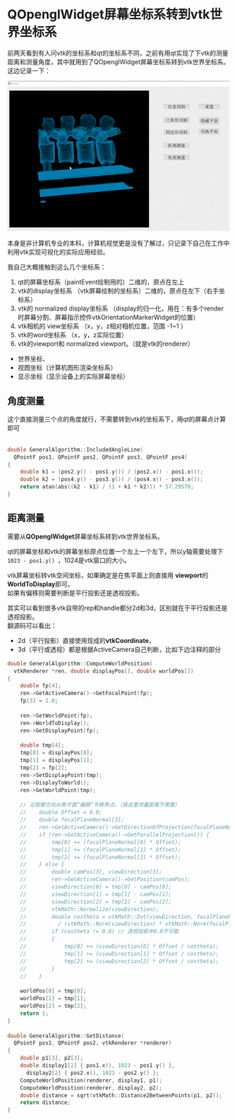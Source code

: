 # QOpenglWidget屏幕坐标系转到vtk世界坐标系


前两天看到有人问vtk的坐标系和qt的坐标系不同，之前有用qt实现了下vtk的测量距离和测量角度，其中就用到了QOpenglWidget屏幕坐标系转到vtk世界坐标系。这边记录一下：


![xxx](https://raw.githubusercontent.com/BeyondXinXin/BeyondXinXIn/main/PixX/xxx.3xdpvo3t95w0.gif)



本身是非计算机专业的本科，计算机视觉更是没有了解过，只记录下自己在工作中利用vtk实现可视化的实际应用经验。

我自己大概接触到这么几个坐标系：

1. qt的屏幕坐标系（paintEvent绘制用的）二维的，原点在左上
2. vtk的display坐标系 （vtk屏幕绘制的坐标系）二维的，原点在左下（右手坐标系）
3. vtk的 normalized display坐标系 （display的归一化，用在：有多个render时屏幕分割、屏幕指示控件vtkOrientationMarkerWidget的位置）
4. vtk相机的 view坐标系 （x，y，z相对相机位置，范围 -1~1 ）
5. vtk的word坐标系 （x，y，z实际位置）
6. vtk的viewport和 normalized viewport。（就是vtk的renderer）


* 世界坐标、
* 视图坐标（计算机图形渲染坐标系）
* 显示坐标（显示设备上的实际屏幕坐标）



## 角度测量

这个直接测量三个点的角度就行，不需要转到vtk的坐标系下，用qt的屏幕点计算即可

```cpp

double GeneralAlgorithm::IncludedAngleLine(
  QPointF pos1, QPointF pos2, QPointF pos3, QPointF pos4)
{
    double k1 = (pos2.y() - pos1.y()) / (pos2.x() - pos1.x());
    double k2 = (pos4.y() - pos3.y()) / (pos4.x() - pos3.x());
    return atan(abs((k2 - k1) / (1 + k1 * k2))) * 57.29578;
}

```

## 距离测量


需要从**QOpenglWidget**屏幕坐标系转到vtk世界坐标系。  

qt的屏幕坐标和vtk的屏幕坐标原点位置一个左上一个左下，所以y轴需要处理下 `1023 - pos1.y() `，1024是vtk窗口的大小。  

vtk屏幕坐标转vtk空间坐标，如果确定是在焦平面上则直接用 **viewport**的 **WorldToDisplay**即可。  
如果有偏移则需要判断是平行投影还是透视投影。  

其实可以看到很多vtk自带的rep和handle都分2d和3d，区别就在于平行投影还是透视投影。  
翻源码可以看出：
* 2d（平行投影）直接使用现成的**vtkCoordinate**，
* 3d（平行或透视）都是根据ActiveCamera自己判断，比如下边注释的部分


```cpp
double GeneralAlgorithm::ComputeWorldPosition(
  vtkRenderer *ren, double displayPos[], double worldPos[])
{
    double fp[4];
    ren->GetActiveCamera()->GetFocalPoint(fp);
    fp[3] = 1.0;

    ren->SetWorldPoint(fp);
    ren->WorldToDisplay();
    ren->GetDisplayPoint(fp);

    double tmp[4];
    tmp[0] = displayPos[0];
    tmp[1] = displayPos[1];
    tmp[2] = fp[2];
    ren->SetDisplayPoint(tmp);
    ren->DisplayToWorld();
    ren->GetWorldPoint(tmp);

    // 沿观察方向从焦平面“偏移”平移焦点。（我这里测量距离不需要）
    //    double Offset = 0.0;
    //    double focalPlaneNormal[3];
    //    ren->GetActiveCamera()->GetDirectionOfProjection(focalPlaneNormal);
    //    if (ren->GetActiveCamera()->GetParallelProjection()) {
    //        tmp[0] += (focalPlaneNormal[0] * Offset);
    //        tmp[1] += (focalPlaneNormal[1] * Offset);
    //        tmp[2] += (focalPlaneNormal[2] * Offset);
    //    } else {
    //        double camPos[3], viewDirection[3];
    //        ren->GetActiveCamera()->GetPosition(camPos);
    //        viewDirection[0] = tmp[0] - camPos[0];
    //        viewDirection[1] = tmp[1] - camPos[1];
    //        viewDirection[2] = tmp[2] - camPos[2];
    //        vtkMath::Normalize(viewDirection);
    //        double costheta = vtkMath::Dot(viewDirection, focalPlaneNormal)
    //          / (vtkMath::Norm(viewDirection) * vtkMath::Norm(focalPlaneNormal));
    //        if (costheta != 0.0) // 透视投影中0.0不可能
    //        {
    //            tmp[0] += (viewDirection[0] * Offset / costheta);
    //            tmp[1] += (viewDirection[1] * Offset / costheta);
    //            tmp[2] += (viewDirection[2] * Offset / costheta);
    //        }
    //    }

    worldPos[0] = tmp[0];
    worldPos[1] = tmp[1];
    worldPos[2] = tmp[2];
    return 1;
}

double GeneralAlgorithm::GetDistance(
  QPointF pos1, QPointF pos2, vtkRenderer *renderer)
{
    double p1[3], p2[3];
    double display1[2] { pos1.x(), 1023 - pos1.y() },
      display2[2] { pos2.x(), 1023 - pos2.y() };
    ComputeWorldPosition(renderer, display1, p1);
    ComputeWorldPosition(renderer, display2, p2);
    double distance = sqrt(vtkMath::Distance2BetweenPoints(p1, p2));
    return distance;
}

```









